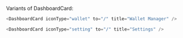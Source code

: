 Variants of DashboardCard:

```js
<DashboardCard iconType="wallet" to="/" title="Wallet Manager" />
```

```js
<DashboardCard iconType="setting" to="/" title="Settings" />
```
